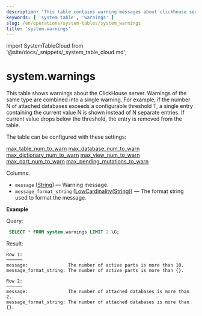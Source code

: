 ```yaml
---
description: 'This table contains warning messages about clickhouse server.'
keywords: [ 'system table', 'warnings' ]
slug: /en/operations/system-tables/system_warnings
title: 'system.warnings'
---
```


import SystemTableCloud from '@site/docs/_snippets/_system_table_cloud.md';

# system.warnings

<SystemTableCloud/>

This table shows warnings about the ClickHouse server.
Warnings of the same type are combined into a single warning.
For example, if the number N of attached databases exceeds a configurable threshold T, a single entry containing the current value N is shown instead of N separate entries.
If current value drops below the threshold, the entry is removed from the table.

The table can be configured with these settings:

[max_table_num_to_warn](../server-configuration-parameters/settings.md#max_table_num_to_warn)
[max_database_num_to_warn](../server-configuration-parameters/settings.md#max_database_num_to_warn)
[max_dictionary_num_to_warn](../server-configuration-parameters/settings.md#max_dictionary_num_to_warn)
[max_view_num_to_warn](../server-configuration-parameters/settings.md#max_view_num_to_warn)
[max_part_num_to_warn](../server-configuration-parameters/settings.md#max_part_num_to_warn)
[max_pending_mutations_to_warn](../server-configuration-parameters/settings.md#max_pending_mutations_to_warn)

Columns:

- `message` ([String](../../sql-reference/data-types/string.md)) — Warning message.
- `message_format_string` ([LowCardinality(String)](../../sql-reference/data-types/string.md)) — The format string used to format the message.

**Example**

Query:

```sql
 SELECT * FROM system.warnings LIMIT 2 \G;
```

Result:

```text
Row 1:
──────
message:               The number of active parts is more than 10.
message_format_string: The number of active parts is more than {}.

Row 2:
──────
message:               The number of attached databases is more than 2.
message_format_string: The number of attached databases is more than {}.
```
